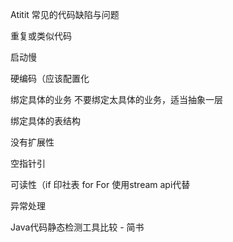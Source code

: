 Atitit 常见的代码缺陷与问题

重复或类似代码

启动慢

硬编码（应该配置化

绑定具体的业务
不要绑定太具体的业务，适当抽象一层

绑定具体的表结构

没有扩展性

空指针引

可读性（if 印社表  for
For  使用stream api代替


异常处理

Java代码静态检测工具比较 - 简书
